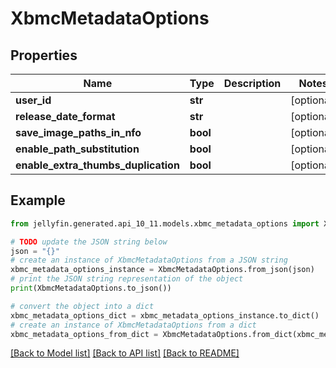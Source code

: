 # XbmcMetadataOptions


## Properties

Name | Type | Description | Notes
------------ | ------------- | ------------- | -------------
**user_id** | **str** |  | [optional] 
**release_date_format** | **str** |  | [optional] 
**save_image_paths_in_nfo** | **bool** |  | [optional] 
**enable_path_substitution** | **bool** |  | [optional] 
**enable_extra_thumbs_duplication** | **bool** |  | [optional] 

## Example

```python
from jellyfin.generated.api_10_11.models.xbmc_metadata_options import XbmcMetadataOptions

# TODO update the JSON string below
json = "{}"
# create an instance of XbmcMetadataOptions from a JSON string
xbmc_metadata_options_instance = XbmcMetadataOptions.from_json(json)
# print the JSON string representation of the object
print(XbmcMetadataOptions.to_json())

# convert the object into a dict
xbmc_metadata_options_dict = xbmc_metadata_options_instance.to_dict()
# create an instance of XbmcMetadataOptions from a dict
xbmc_metadata_options_from_dict = XbmcMetadataOptions.from_dict(xbmc_metadata_options_dict)
```
[[Back to Model list]](../README.md#documentation-for-models) [[Back to API list]](../README.md#documentation-for-api-endpoints) [[Back to README]](../README.md)


